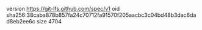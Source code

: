 version https://git-lfs.github.com/spec/v1
oid sha256:38caba878b857fa24c70712fa91570f205aacbc3c04bd48b3dac6dad8eb2ee6c
size 4704
